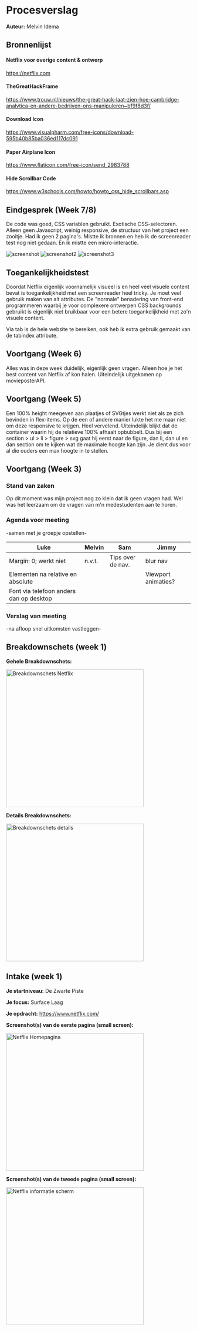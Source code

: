 # Procesverslag
**Auteur:** Melvin Idema

## Bronnenlijst
#### Netflix voor overige content & ontwerp
https://netflix.com
#### TheGreatHackFrame
https://www.trouw.nl/nieuws/the-great-hack-laat-zien-hoe-cambridge-analytica-en-andere-bedrijven-ons-manipuleren~bf9f8d3f/
#### Download Icon
https://www.visualpharm.com/free-icons/download-595b40b85ba036ed117dc091
#### Paper Airplane Icon
https://www.flaticon.com/free-icon/send_2983788
#### Hide Scrollbar Code
https://www.w3schools.com/howto/howto_css_hide_scrollbars.asp
## Eindgesprek (Week 7/8)
De code was goed, CSS variablen gebruikt. Exotische CSS-selectoren. Alleen geen Javascript, weinig responsive, de structuur van het project een zooitje. Had ik geen 2 pagina's. Mistte ik bronnen en heb ik de screenreader test nog niet gedaan. En ik mistte een micro-interactie. 

![screenshot](readme_images/screenshot1.png)
![screenshot2](readme_images/screenshot2.png)
![screenshot3](readme_images/screenshot3.png)

## Toegankelijkheidstest

Doordat Netflix eigenlijk voornamelijk visueel is en heel veel visuele content bevat is toegankelijkheid met een screenreader heel tricky. Je moet veel gebruik maken van alt attributes. De "normale" benadering van front-end programmeren waarbij je voor complexere ontwerpen CSS backgrounds gebruikt is eigenlijk niet bruikbaar voor een betere toegankelijkheid met zo'n visuele content. 

Via tab is de hele website te bereiken, ook heb ik extra gebruik gemaakt van de tabindex attribute.

## Voortgang (Week 6)
Alles was in deze week duidelijk, eigenlijk geen vragen. Alleen hoe je het best content van Netflix af kon halen. Uiteindelijk uitgekomen op movieposterAPI.


## Voortgang (Week 5)
Een 100% height meegeven aan plaatjes of SVGtjes werkt niet als ze zich bevinden in flex-items. Op de een of andere manier lukte het me maar niet om deze responsive te krijgen. Heel vervelend. Uiteindelijk blijkt dat de container waarin hij de relatieve 100% afhaalt opbubbelt. Dus bij een section > ul > li > figure > svg gaat hij eerst naar de figure, dan li, dan ul en dan section om te kijken wat de maximale hoogte kan zijn. Je dient dus voor al die ouders een max hoogte in te stellen. 

## Voortgang (Week 3)

### Stand van zaken
Op dit moment was mijn project nog zo klein dat ik geen vragen had. Wel was het leerzaam om de vragen van m'n medestudenten aan te horen. 

### Agenda voor meeting

-samen met je groepje opstellen-

| Luke                                    | Melvin    | Sam                 | Jimmy               |
| ---                                     | ---       | ---                 | ---                 |
| Margin: 0; werkt niet                   | n.v.t.    | Tips over de nav.   | blur nav            |
| Elementen na relative en absolute       |           |                     | Viewport animaties? |
| Font via telefoon anders dan op desktop |           |                     |                     |

### Verslag van meeting

-na afloop snel uitkomsten vastleggen-

## Breakdownschets (week 1)

**Gehele Breakdownschets:**

<img src="https://i.ibb.co/TKgcyD7/breakdownschetsen-eerste-pagina.png" width="375px" alt="Breakdownschets Netflix">

**Details Breakdownschets:**

<img src="https://i.ibb.co/tDdpbhc/breakdownschetsen-tweede-pagina.png" width="375px" alt="Breakdownschets details">

## Intake (week 1)
**Je startniveau:** De Zwarte Piste

**Je focus:** Surface Laag

**Je opdracht:** https://www.netflix.com/

**Screenshot(s) van de eerste pagina (small screen):**

<img src="https://i.ibb.co/t2wmdLR/eerste-scherm-volledig.png" width="375px" alt="Netflix Homepagina">

**Screenshot(s) van de tweede pagina (small screen):**

<img src="https://i.ibb.co/R7XNjr6/tweede-scherm-volledig.png" width="375px" alt="Netflix informatie scherm">

